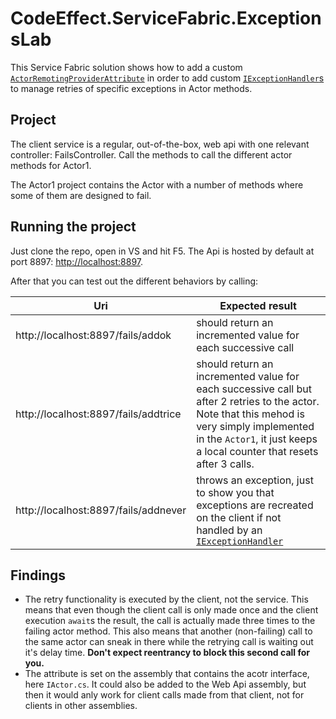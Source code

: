 # CodeEffect.ServiceFabric.ExceptionsLab

This Service Fabric solution shows how to add a custom [`ActorRemotingProviderAttribute`](https://msdn.microsoft.com/en-us/library/microsoft.servicefabric.actors.remoting.actorremotingproviderattribute.aspx) in order to add custom [`IExceptionHandler`s]( https://msdn.microsoft.com/en-us/library/microsoft.servicefabric.services.communication.client.iexceptionhandler.aspx) to manage retries of specific exceptions in Actor methods.

## Project
The client service is a regular, out-of-the-box, web api with one relevant controller: FailsController. Call the methods to call the different actor methods for Actor1.

The Actor1 project contains the Actor with a number of methods where some of them are designed to fail.

## Running the project
Just clone the repo, open in VS and hit F5. The Api is hosted by default at port 8897: [http://localhost:8897](http://localhost:8897).

After that you can test out the different behaviors by calling:

| Uri | Expected result |
|-----|-----------------|
| http://localhost:8897/fails/addok | should return an incremented value for each successive call |
| http://localhost:8897/fails/addtrice | should return an incremented value for each successive call but after 2 retries to the actor. Note that this mehod is very simply implemented in the `Actor1`, it just keeps a local counter that resets after 3 calls. |
|  http://localhost:8897/fails/addnever | throws an exception, just to show you that exceptions are recreated on the client if not handled by an  [`IExceptionHandler`]( https://msdn.microsoft.com/en-us/library/microsoft.servicefabric.services.communication.client.iexceptionhandler.aspx) |

## Findings
* The retry functionality is executed by the client, not the service. This means that even though the client call is only made once and the client execution `await`s the result, the call is actually made three times to the failing actor method. This also means that another (non-failing) call to the same actor can sneak in there while the retrying call is waiting out it's delay time. **Don't expect reentrancy to block this second call for you.**
* The attribute is set on the assembly that contains the acotr interface, here `IActor.cs`. It could also be added to the Web Api assembly, but then it would anly work for client calls made from that client, not for clients in other assemblies.
